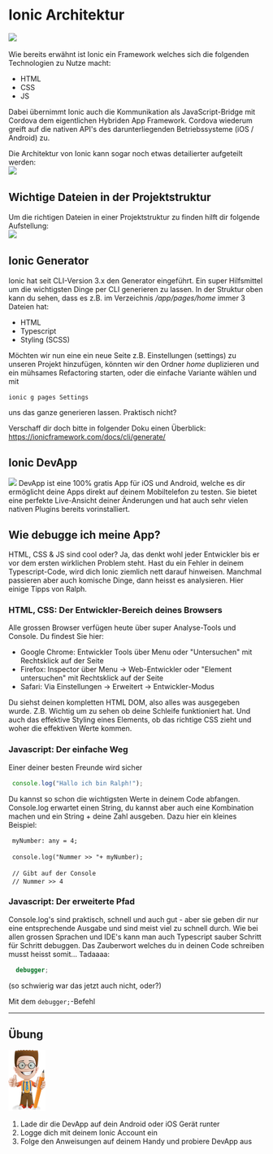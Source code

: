 # Ionic Architektur

![](https://blog.codecentric.de/files/2014/11/architecture.png)

Wie bereits erwähnt ist Ionic ein Framework welches sich die folgenden Technologien zu Nutze macht:

* HTML
* CSS
* JS

Dabei übernimmt Ionic auch die Kommunikation als JavaScript-Bridge mit Cordova dem eigentlichen Hybriden App Framework. Cordova wiederum greift auf die nativen API's des darunterliegenden Betriebssysteme \(iOS / Android\) zu.

Die Architektur von Ionic kann sogar noch etwas detailierter aufgeteilt werden:  
![](https://blog.codecentric.de/files/2014/11/overview.png)

## Wichtige Dateien in der Projektstruktur

Um die richtigen Dateien in einer Projektstruktur zu finden hilft dir folgende Aufstellung:  
![](https://www.techiediaries.com/images/content/understanding-ionic2-first-steps-with-ionic2/ionic2-anatomy.png)


## Ionic Generator
Ionic hat seit CLI-Version 3.x den Generator eingeführt. Ein super Hilfsmittel um die wichtigsten Dinge per CLI generieren zu lassen. In der Struktur oben kann du sehen, dass es z.B. im Verzeichnis _/app/pages/home_ immer 3 Dateien hat:
* HTML
* Typescript
* Styling (SCSS)

Möchten wir nun eine ein neue Seite z.B. Einstellungen (settings) zu unseren Projekt hinzufügen, könnten wir den Ordner _home_ duplizieren und ein mühsames Refactoring starten, oder die einfache Variante wählen und mit
```bash
ionic g pages Settings 
``` 
uns das ganze generieren lassen. Praktisch nicht?

Verschaff dir doch bitte in folgender Doku einen Überblick:
https://ionicframework.com/docs/cli/generate/ 


## Ionic DevApp
![](http://blog.ionic.io/wp-content/uploads/2017/10/devapp-image.jpg)
DevApp ist eine 100% gratis App für iOS und Android, welche es dir ermöglicht deine Apps direkt auf deinem Mobiltelefon zu testen. Sie bietet eine perfekte Live-Ansicht deiner Änderungen und hat auch sehr vielen nativen Plugins bereits vorinstalliert.

## Wie debugge ich meine App?
HTML, CSS & JS sind cool oder? Ja, das denkt wohl jeder Entwickler bis er vor dem ersten wirklichen Problem steht.
Hast du ein Fehler in deinem Typescript-Code, wird dich Ionic ziemlich nett darauf hinweisen. Manchmal passieren aber auch komische Dinge, dann heisst es analysieren. Hier einige Tipps von Ralph.

### HTML, CSS: Der Entwickler-Bereich deines Browsers
Alle grossen Browser verfügen heute über super Analyse-Tools und Console. Du findest Sie hier:
* Google Chrome: Entwickler Tools über Menu oder "Untersuchen" mit Rechtsklick auf der Seite
* Firefox: Inspector über Menu -> Web-Entwickler oder "Element untersuchen" mit Rechtsklick auf der Seite
* Safari: Via Einstellungen -> Erweitert -> Entwickler-Modus


Du siehst deinen kompletten HTML DOM, also alles was ausgegeben wurde. Z.B. Wichtig um zu sehen ob deine Schleife funktioniert hat. Und auch das effektive Styling eines Elements, ob das richtige CSS zieht und woher die effektiven Werte kommen. 

### Javascript: Der einfache Weg
Einer deiner besten Freunde wird sicher


```js
 console.log("Hallo ich bin Ralph!");
```



Du kannst so schon die wichtigsten Werte in deinem Code abfangen. Console.log erwartet einen String, du kannst aber auch eine Kombination machen und ein String + deine Zahl ausgeben. Dazu hier ein kleines Beispiel:



```
 myNumber: any = 4;
 
 console.log("Nummer >> "+ myNumber);
 
 // Gibt auf der Console
 // Nummer >> 4
```



### Javascript: Der erweiterte  Pfad
Console.log's sind praktisch, schnell und auch gut - aber sie geben dir nur eine entsprechende Ausgabe und sind meist viel zu schnell durch. Wie bei allen grossen Sprachen und IDE's kann man auch Typescript sauber Schritt für Schritt debuggen. Das Zauberwort welches du in deinen Code schreiben musst heisst somit...
Tadaaaa:
```js
  debugger;
```
(so schwierig war das jetzt auch nicht, oder?) 

Mit dem ```debugger;```-Befehl 










---

## Übung
![](/_allgemein/ralph_uebung.png)

1. Lade dir die DevApp auf dein Android oder iOS Gerät runter
2. Logge dich mit deinem Ionic Account ein
3. Folge den Anweisungen auf deinem Handy und probiere DevApp aus

